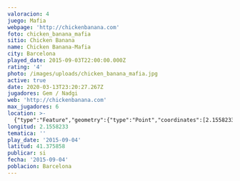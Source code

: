 ```yaml
---
valoracion: 4
juego: Mafia
webpage: 'http://chickenbanana.com'
foto: chicken_banana_mafia
sitio: Chicken Banana
name: Chicken Banana-Mafia
city: Barcelona
played_date: 2015-09-03T22:00:00.000Z
rating: '4'
photo: /images/uploads/chicken_banana_mafia.jpg
active: true
date: 2020-03-13T23:20:27.267Z
jugadores: Gem / Nadgi
web: 'http://chickenbanana.com'
max_jugadores: 6
location: >-
  {"type":"Feature","geometry":{"type":"Point","coordinates":[2.1558233,41.375858]}}
longitud: 2.1558233
tematica: ''
play_date: '2015-09-04'
latitud: 41.375858
publicar: si
fecha: '2015-09-04'
poblacion: Barcelona
---
```

